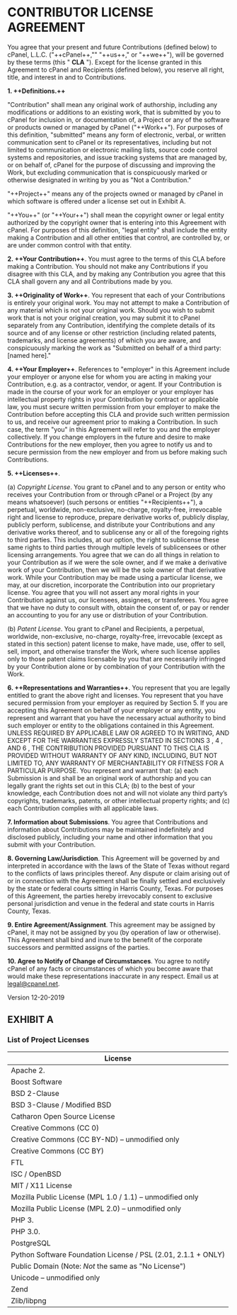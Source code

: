 # CONTRIBUTOR LICENSE AGREEMENT

You agree that your present and future Contributions (defined below) to cPanel, L.L.C. ("++cPanel++,"" "++us++," or "++we++"), will be governed by these terms (this " **CLA** "). Except for the license granted in this Agreement to
cPanel and Recipients (defined below), you reserve all right, title, and interest in and to Contributions.

**1. ++Definitions.++**

"Contribution" shall mean any original work of authorship, including any modifications or additions to an existing work, that is submitted by you to cPanel for inclusion in, or documentation of, a Project or any of the software or products owned or managed by cPanel ("++Work++"). For purposes of this definition, "submitted" means any form of electronic, verbal, or written communication sent to cPanel or its representatives, including but not limited to communication or electronic mailing lists, source code control systems and repositories, and issue tracking systems that are managed by, or on behalf of, cPanel for the purpose of discussing and improving the Work, but excluding communication that is conspicuously marked or otherwise designated in writing by you as "Not a Contribution."

"++Project++" means any of the projects owned or managed by cPanel in which software is offered under a license set out in Exhibit A.

"++You++" (or "++Your++") shall mean the copyright owner or legal entity authorized by the copyright owner that is entering into this Agreement with cPanel. For purposes of this definition, "legal entity" shall include the entity making a Contribution and all other entities that control, are controlled by, or are under common control with that entity.

**2. ++Your Contribution++**. You must agree to the terms of this CLA before making a Contribution. You should not make any Contributions if you disagree with this CLA, and by making any Contribution you agree that this CLA shall govern any and all Contributions made by you.

**3. ++Originality of Work++**. You represent that each of your Contributions is entirely your original work. You may not attempt to make a Contribution of any material which is not your original work. Should you wish to submit work that is not your original creation, you may submit it to cPanel separately from any Contribution, identifying the complete details of its source and of any license or other restriction (including related patents, trademarks, and license agreements) of which you are aware, and conspicuously marking the work as "Submitted on behalf of a third party: [named here]."

**4. ++Your Employer++**. References to "employer" in this Agreement include your employer or anyone else for whom you are acting in making your Contribution, e.g. as a contractor, vendor, or agent. If your Contribution is made in the course of your work for an employer or your employer has intellectual property rights in your Contribution by contract or applicable law, you must secure written permission from your employer to make the Contribution before accepting this CLA and provide such written permission to us, and receive our agreement prior to making a Contribution. In such case, the term "you" in this Agreement will refer to you and the employer collectively. If you change employers in the future and desire to make Contributions for the new employer, then you agree to notify us and to secure permission from the new employer and from us before making such Contributions.

**5. ++Licenses++**.

(a) _Copyright License_. You grant to cPanel and to any person or entity who receives your Contribution from or through cPanel or a Project (by any means whatsoever) (such persons or entities "++Recipients++"), a perpetual, worldwide, non-exclusive, no-charge, royalty-free, irrevocable right and license to reproduce, prepare derivative works of, publicly display, publicly perform, sublicense, and distribute your Contributions and any derivative works thereof, and to sublicense any or all of the foregoing rights to third parties. This includes, at our option, the right to sublicense these same rights to third parties through multiple levels of sublicensees or other licensing arrangements. You agree that we can do all things in relation to your Contribution as if we were the sole owner, and if we make a derivative work of your Contribution, then we will be the sole owner of that derivative work. While your Contribution may be made using a particular license, we may, at our discretion, incorporate the Contribution into our proprietary license. You agree that you will not assert any moral rights in your Contribution against us, our licensees, assignees, or transferees. You agree that we have no duty to consult with, obtain the consent of, or pay or render an accounting to you for any use or distribution of your Contribution.

(b) _Patent License_. You grant to cPanel and Recipients, a perpetual, worldwide, non-exclusive, no-charge, royalty-free, irrevocable (except as stated in this section) patent license to make, have made, use, offer
to sell, sell, import, and otherwise transfer the Work, where such license applies only to those patent claims licensable by you that are necessarily infringed by your Contribution alone or by combination of your Contribution with the Work.

**6. ++Representations and Warranties++**. You represent that you are legally entitled to grant the above right and licenses. You represent that you have secured permission from your employer as required by Section 5. If you are accepting this Agreement on behalf of your employer or any entity, you represent and warrant that you have the necessary actual authority to bind such employer or entity to the obligations contained in this Agreement. UNLESS REQUIRED BY APPLICABLE LAW OR AGREED TO IN WRITING, AND EXCEPT FOR THE WARRANTIES EXPRESSLY STATED IN SECTIONS 3 , 4 , AND 6 , THE CONTRIBUTION PROVIDED PURSUANT TO THIS CLA IS PROVIDED WITHOUT WARRANTY OF ANY KIND, INCLUDING, BUT NOT LIMITED TO, ANY WARRANTY OF MERCHANTABILITY OR FITNESS FOR A PARTICULAR PURPOSE. You represent and warrant that: (a) each Submission is and shall be an original work of authorship and you can legally grant the rights set out in this CLA; (b) to the best of your knowledge, each Contribution does not and will not violate any third party’s copyrights, trademarks, patents, or other intellectual property rights; and (c) each Contribution complies with all applicable laws.

**7. Information about Submissions**. You agree that Contributions and information about Contributions may be maintained indefinitely and disclosed publicly, including your name and other information that you submit with your Contribution.

**8. Governing Law/Jurisdiction**. This Agreement will be governed by and interpreted in accordance with the laws of the State of Texas without regard to the conflicts of laws principles thereof. Any dispute or claim arising out of or in connection with the Agreement shall be finally settled and exclusively by the state or federal courts sitting in Harris County, Texas. For purposes of this Agreement, the parties hereby irrevocably consent to exclusive personal jurisdiction and venue in the federal and state courts in Harris County, Texas.

**9. Entire Agreement/Assignment**. This agreement may be assigned by cPanel, it may not be assigned by you (by operation of law or otherwise). This Agreement shall bind and inure to the benefit of the corporate successors and permitted assigns of the parties.

**10. Agree to Notify of Change of Circumstances**. You agree to notify cPanel of any facts or circumstances of which you become aware that would make these representations inaccurate in any respect. Email us at legal@cpanel.net.

Version 12-20-2019


## EXHIBIT A
### List of Project Licenses

| **License**                                                   |
|------------------------------------------------------------- |
| Apache 2.                                                     |
| Boost Software                                                |
| BSD 2-Clause                                                  |
| BSD 3-Clause / Modified BSD                                   |
| Catharon Open Source License                                  |
| Creative Commons (CC 0)                                       |
| Creative Commons (CC BY-ND) – unmodified only                 |
| Creative Commons (CC BY)                                      |
| FTL                                                           |
| ISC / OpenBSD                                                 |
| MIT / X11 License                                             |
| Mozilla Public License (MPL 1.0 / 1.1) – unmodified only      |
| Mozilla Public License (MPL 2.0) – unmodified only            |
| PHP 3.                                                        |
| PHP 3.0.                                                      |
| PostgreSQL                                                    |
| Python Software Foundation License / PSL (2.01, 2.1.1 + ONLY) |
| Public Domain (Note: _Not_ the same as "No License")          |
| Unicode – unmodified only                                     |
| Zend                                                          |
| Zlib/libpng                                                   |
